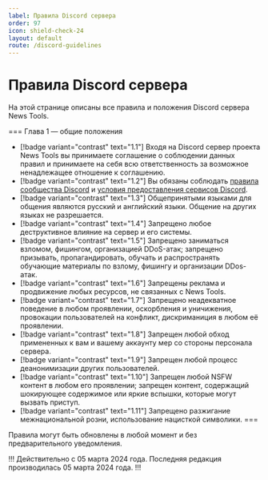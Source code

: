 ```yaml
---
label: Правила Discord сервера
order: 97
icon: shield-check-24
layout: default
route: /discord-guidelines
---
```

# Правила Discord сервера

На этой странице описаны все правила и положения Discord сервера News Tools.

=== Глава 1 — общие положения
- [!badge variant="contrast" text="1.1"] Входя на Discord сервер проекта News Tools вы принимаете соглашение о соблюдении данных правил и принимаете на себя всю ответственность за возможное ненадлежащее отношение к соглашению.
- [!badge variant="contrast" text="1.2"] Вы обязаны соблюдать [правила сообщества Discord](https://discord.com/guidelines) и [условия предоставления сервисов Discord](https://discord.com/terms).
- [!badge variant="contrast" text="1.3"] Общепринятыми языками для общения являются русский и английский языки. Общение на других языках не разрешается.
- [!badge variant="contrast" text="1.4"] Запрещено любое деструктивное влияние на сервер и его системы.
- [!badge variant="contrast" text="1.5"] Запрещено заниматься взломом, фишингом, организацией DDoS-атак; запрещено призывать, пропагандировать, обучать и распространять обучающие материалы по взлому, фишингу и организации DDos-атак.
- [!badge variant="contrast" text="1.6"] Запрещены реклама и продвижение любых ресурсов, не связанных с News Tools.
- [!badge variant="contrast" text="1.7"] Запрещено неадекватное поведение в любом проявлении, оскорбления и уничижения, провокации пользователей на конфликт, дискриманиция в любом её проявлении.
- [!badge variant="contrast" text="1.8"] Запрещен любой обход примененных к вам и вашему аккаунту мер со стороны персонала сервера.
- [!badge variant="contrast" text="1.9"] Запрещен любой процесс деанонимизации других пользователей.
- [!badge variant="contrast" text="1.10"] Запрещен любой NSFW контент в любом его проявлении; запрещен контент, содержащий шокирующее содержимое или яркие вспышки, которые могут вызвать приступ.
- [!badge variant="contrast" text="1.11"] Запрещено разжигание межнациональной розни, использование нацисткой символики.
===

Правила могут быть обновлены в любой момент и без предварительного уведомления.

!!!
Действительно с 05 марта 2024 года.
Последняя редакция производилась 05 марта 2024 года. 
!!!
